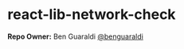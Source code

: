 # react-lib-network-check

**Repo Owner:** Ben Guaraldi [@benguaraldi](https://github.com/benguaraldi)
